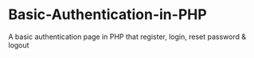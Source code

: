 # Basic-Authentication-in-PHP
A basic authentication page in PHP that register, login, reset password &amp; logout
